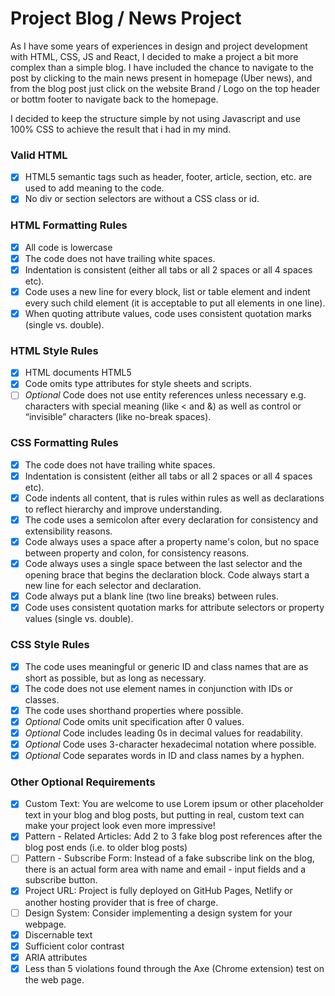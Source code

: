 # Project Blog / News Project
As I have some years of experiences in design and project development with HTML, CSS, JS and React, I decided to make a project a bit more complex than a simple blog. I have included the chance to navigate to the post by clicking to the main news present in homepage (Uber news), and from the blog post just click on the website Brand / Logo on the top header or bottm footer to navigate back to the homepage.

I decided to keep the structure simple by not using Javascript and use 100% CSS to achieve the result that i had in my mind.

### Valid HTML
- [x] HTML5 semantic tags such as header, footer, article, section, etc. are used to add meaning to the code.
- [x] No div or section selectors are without a CSS class or id.

### HTML Formatting Rules
- [x] All code is lowercase
- [x] The code does not have trailing white spaces.
- [x] Indentation is consistent (either all tabs or all 2 spaces or all 4 spaces etc).
- [x] Code uses a new line for every block, list or table element and indent every such child element (it is acceptable to put all elements in one line).
- [x] When quoting attribute values, code uses consistent quotation marks (single vs. double).

### HTML Style Rules
- [x] HTML documents HTML5 <!doctype html>
- [x] Code omits type attributes for style sheets and scripts.
- [ ] *Optional* Code does not use entity references unless necessary e.g. characters with special meaning (like < and &) as well as control or “invisible” characters (like no-break spaces).

### CSS Formatting Rules
- [x] The code does not have trailing white spaces.
- [x] Indentation is consistent (either all tabs or all 2 spaces or all 4 spaces etc).
- [x] Code indents all content, that is rules within rules as well as declarations to reflect hierarchy and improve understanding.
- [x] The code uses a semicolon after every declaration for consistency and extensibility reasons.
- [x] Code always uses a space after a property name's colon, but no space between property and colon, for consistency reasons.
- [x] Code always uses a single space between the last selector and the opening brace that begins the declaration block. Code always start a new line for each selector and declaration.
- [x] Code always put a blank line (two line breaks) between rules.
- [x] Code uses consistent quotation marks for attribute selectors or property values (single vs. double).

### CSS Style Rules	
- [x] The code uses meaningful or generic ID and class names that are as short as possible, but as long as necessary.
- [x] The code does not use element names in conjunction with IDs or classes.
- [x] The code uses shorthand properties where possible.
- [x] *Optional* Code omits unit specification after 0 values.
- [x] *Optional* Code includes leading 0s in decimal values for readability.
- [x] *Optional* Code uses 3-character hexadecimal notation where possible.
- [x] *Optional* Code separates words in ID and class names by a hyphen.

### Other Optional Requirements
- [x] Custom Text: You are welcome to use Lorem ipsum or other placeholder text in your blog and blog posts, but putting in real, custom text can make your project look even more impressive!
- [x] Pattern - Related Articles: Add 2 to 3 fake blog post references after the blog post ends (i.e. to older blog posts)
- [ ] Pattern - Subscribe Form: Instead of a fake subscribe link on the blog, there is an actual form area with name and email - input fields and a subscribe button.
- [x] Project URL: Project is fully deployed on GitHub Pages, Netlify or another hosting provider that is free of charge.
- [ ] Design System: Consider implementing a design system for your webpage.
- [x] Discernable text
- [x] Sufficient color contrast
- [x] ARIA attributes
- [x] Less than 5 violations found through the Axe (Chrome extension) test on the web page.
